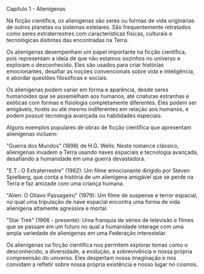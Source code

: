 Capítulo 1 - Alienígenas

Na ficção científica, os alienígenas são seres ou formas de vida originárias de outros planetas ou sistemas estelares. São frequentemente retratados como seres extraterrestres com características físicas, culturais e tecnológicas distintas das encontradas na Terra.

Os alienígenas desempenham um papel importante na ficção científica, pois representam a ideia de que não estamos sozinhos no universo e exploram o desconhecido. Eles são usados para criar histórias emocionantes, desafiar as noções convencionais sobre vida e inteligência, e abordar questões filosóficas e sociais.

Os alienígenas podem variar em forma e aparência, desde seres humanoides que se assemelham aos humanos, até criaturas estranhas e exóticas com formas e fisiologia completamente diferentes. Eles podem ser amigáveis, hostis ou até mesmo indiferentes em relação aos humanos, e podem possuir tecnologia avançada ou habilidades especiais.

Alguns exemplos populares de obras de ficção científica que apresentam alienígenas incluem:

"Guerra dos Mundos" (1898) de H.G. Wells: Neste romance clássico, alienígenas invadem a Terra usando naves espaciais e tecnologia avançada, desafiando a humanidade em uma guerra devastadora.

"E.T.: O Extraterrestre" (1982): Um filme emocionante dirigido por Steven Spielberg, que conta a história de um alienígena amigável que se perde na Terra e faz amizade com uma criança humana.

"Alien: O Oitavo Passageiro" (1979): Um filme de suspense e terror espacial, no qual uma tripulação de nave espacial encontra uma forma de vida alienígena altamente agressiva e mortal.

"Star Trek" (1966 - presente): Uma franquia de séries de televisão e filmes que se passam em um futuro no qual a humanidade interage com uma ampla variedade de alienígenas em uma Federação interestelar.

Os alienígenas na ficção científica nos permitem explorar temas como o desconhecido, a diversidade, a evolução, a sobrevivência e nossa própria compreensão do universo. Eles despertam nossa imaginação e nos convidam a refletir sobre nossa própria existência e nosso lugar no cosmos.